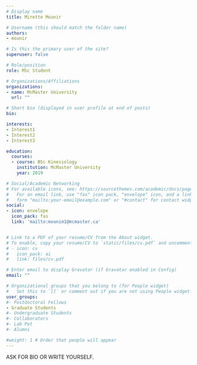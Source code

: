 ```yaml
---
# Display name
title: Mirette Mounir

# Username (this should match the folder name)
authors:
- mounir

# Is this the primary user of the site?
superuser: false

# Role/position
role: MSc Student

# Organizations/Affiliations
organizations:
- name: McMaster University
  url: ""

# Short bio (displayed in user profile at end of posts)
bio:

interests:
- Interest1
- Interest2
- Interest3

education:
  courses:
  - course: BSc Kinesiology
    institution: McMaster University
    year: 2019

# Social/Academic Networking
# For available icons, see: https://sourcethemes.com/academic/docs/page-builder/#icons
#   For an email link, use "fas" icon pack, "envelope" icon, and a link in the
#   form "mailto:your-email@example.com" or "#contact" for contact widget.
social:
- icon: envelope
  icon_pack: fas
  link: 'mailto:mounim1@mcmaster.ca'


# Link to a PDF of your resume/CV from the About widget.
# To enable, copy your resume/CV to `static/files/cv.pdf` and uncomment the lines below.
# - icon: cv
#   icon_pack: ai
#   link: files/cv.pdf

# Enter email to display Gravatar (if Gravatar enabled in Config)
email: ""

# Organizational groups that you belong to (for People widget)
#   Set this to `[]` or comment out if you are not using People widget.
user_groups:
#- Postdoctoral Fellows
- Graduate Students
#- Undergraduate Students
#- Collaborators
#- Lab Pet
#- Alumni

#weight: 1 # Order that people will appear
---
```


ASK FOR BIO OR WRITE YOURSELF.
